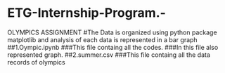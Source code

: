 # ETG-Internship-Program.-
OLYMPICS ASSIGNMENT
#The Data is organized using python package matplotlib and analysis of each data is represented in a bar graph
##1.Oympic.ipynb
###This file containg all the codes.
###In this file also represented graph.
##2.summer.csv
###This file containg all the data records of olympics

